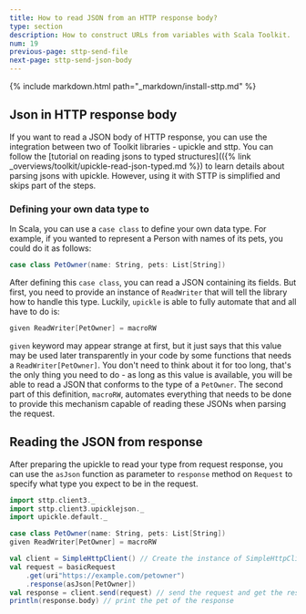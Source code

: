 ```yaml
---
title: How to read JSON from an HTTP response body?
type: section
description: How to construct URLs from variables with Scala Toolkit.
num: 19
previous-page: sttp-send-file
next-page: sttp-send-json-body
---
```


{% include markdown.html path="_markdown/install-sttp.md" %}

## Json in HTTP response body
If you want to read a JSON body of HTTP response, you can use the integration between two of Toolkit libraries - upickle and sttp.
You can follow the [tutorial on reading jsons to typed structures](({% link _overviews/toolkit/upickle-read-json-typed.md %}) to learn details
about parsing jsons with upickle. However, using it with STTP is simplified and skips part of the steps.

### Defining your own data type to 
In Scala, you can use a `case class` to define your own data type. For example, if you wanted to represent a Person with names of its pets, you could do it as follows:
```scala
case class PetOwner(name: String, pets: List[String])
```
After defining this `case class`, you can read a JSON containing its fields. But first, you need to provide an instance of `ReadWriter` that will tell the library
how to handle this type. Luckily, `upickle` is able to fully automate that and all have to do is:
```scala
given ReadWriter[PetOwner] = macroRW
```
`given` keyword may appear strange at first, but it just says that this value may be used later transparently in your code by some functions that needs a `ReadWriter[PetOwner]`. 
You don't need to think about it for too long, that's the only thing you need to do - as long as this value is available, you will be able to read a JSON that conforms to the type of a `PetOwner`.
The second part of this definition, `macroRW`, automates everything that needs to be done to provide this mechanism capable of reading these JSONs when parsing the request.

## Reading the JSON from response
After preparing the upickle to read your type from request response, you can use the `asJson` function as parameter to `response` method on `Request` to specify what type you expect to be in the request.
```scala
import sttp.client3._
import sttp.client3.upicklejson._
import upickle.default._

case class PetOwner(name: String, pets: List[String])
given ReadWriter[PetOwner] = macroRW

val client = SimpleHttpClient() // Create the instance of SimpleHttpClient
val request = basicRequest
    .get(uri"https://example.com/petowner") 
    .response(asJson[PetOwner])
val response = client.send(request) // send the request and get the response
println(response.body) // print the pet of the response
``` 

